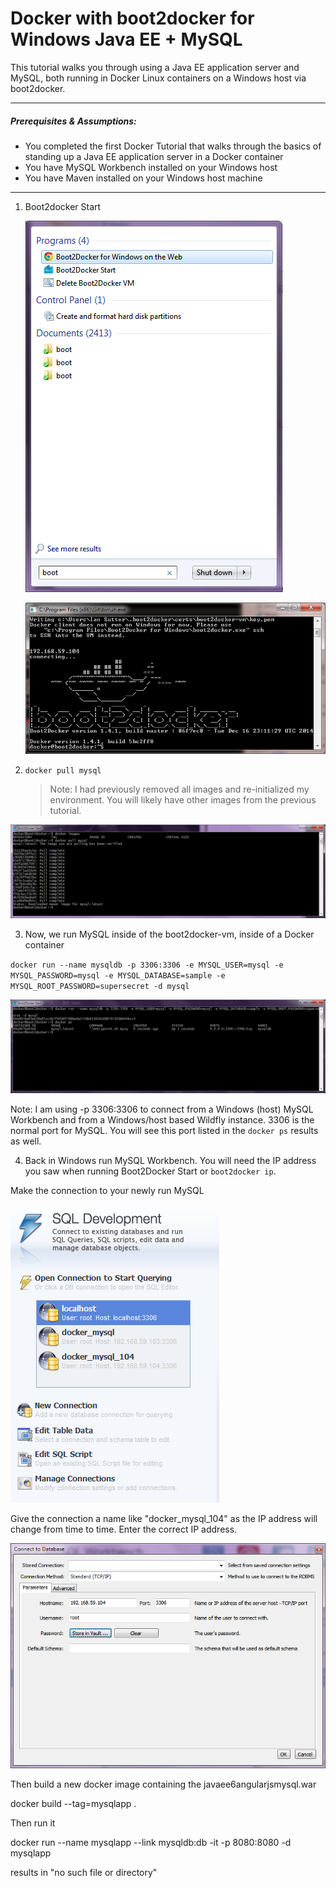 Docker with boot2docker for Windows Java EE + MySQL
===================================================

This tutorial walks you through using a Java EE application server and MySQL, both running in Docker Linux containers on a Windows host via boot2docker.

* * *
##### Prerequisites & Assumptions:
* You completed the first Docker Tutorial that walks through the basics of standing up a Java EE application server in a Docker container
* You have MySQL Workbench installed on your Windows host
* You have Maven installed on your Windows host machine
* * *


1. Boot2docker Start

    ![Alt text](/screenshots/boot2docker_start_menu.png?raw=true "Start Menu")

    ![Alt text](/screenshots/start_sh_running.png?raw=true "Boot2Docker Command Prompt")

2.  `docker pull mysql`

    > Note: I had previously removed all images and re-initialized my environment.  You will likely have other images from the previous tutorial.

![Alt text](/screenshots/docker_pull_mysql.png?raw=true "docker pull mysql")

3. Now, we run MySQL inside of the boot2docker-vm, inside of a Docker container

`docker run --name mysqldb -p 3306:3306 -e MYSQL_USER=mysql -e MYSQL_PASSWORD=mysql -e MYSQL_DATABASE=sample -e MYSQL_ROOT_PASSWORD=supersecret -d mysql`


![Alt text](/screenshots/docker_run_mysql.png?raw=true "docker run mysql")


Note: I am using -p 3306:3306 to connect from a Windows (host) MySQL Workbench and from a Windows/host based Wildfly instance. 3306 is the normal port for MySQL.  You will see this port listed in the `docker ps` results as well.


4. Back in Windows run MySQL Workbench.  You will need the IP address you saw when running Boot2Docker Start or `boot2docker ip`.

Make the connection to your newly run MySQL

![Alt text](/screenshots/mysql_workbench_new_connection.png?raw=true "new connection")

Give the connection a name like "docker_mysql_104" as the IP address will change from time to time. Enter the correct IP address.

![Alt text](/screenshots/connect_to_database.png?raw=true "new connection")


Then build a new docker image containing the javaee6angularjsmysql.war

docker build --tag=mysqlapp .

Then run it

docker run --name mysqlapp --link mysqldb:db -it -p 8080:8080 -d mysqlapp

results in "no such file or directory"

